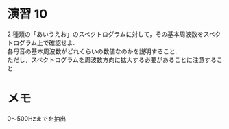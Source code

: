 # 演習 10
2 種類の「あいうえお」のスペクトログラムに対して，その基本周波数をスペクトログラム上で確認せよ.  
各母音の基本周波数がどれくらいの数値なのかを説明すること.  
ただし，スペクトログラムを周波数方向に拡大する必要があることに注意すること.

# メモ
0〜500Hzまでを抽出